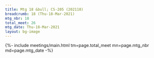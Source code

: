 ```yaml
---
title: Mtg 18 &bull; CS-205 (202110)
breadcrumb: 18 (Thu-18-Mar-2021)
mtg_nbr: 18
total_meet: 26
mtg_date: Thu-18-Mar-2021
layout: bg-image
---
```


{%- include meetings/main.html
    tm=page.total_meet
    mn=page.mtg_nbr
    md=page.mtg_date
-%}

